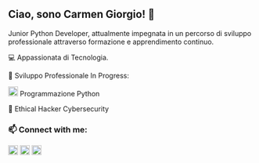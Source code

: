 
## Ciao, sono Carmen Giorgio! 👋

Junior Python Developer, attualmente impegnata in un percorso di sviluppo professionale attraverso formazione e apprendimento continuo.

💻 Appassionata di Tecnologia.

🌱 Sviluppo Professionale In Progress:

<img src="https://cdn.jsdelivr.net/gh/devicons/devicon/icons/python/python-original.svg" width="20" height="20" alt="Python"/>  Programmazione Python

🔐 Ethical Hacker Cybersecurity


### 📫 Connect with me: 

<a href="mailto:giorgio.carmen84@gmail.com" target="_blank"> <img src="https://upload.wikimedia.org/wikipedia/commons/e/ec/Circle-icons-mail.svg" width="20" height="20" alt="Email"/></a>
<a href="www.linkedin.com/in/carmen-giorgio"><img src="https://cdn.jsdelivr.net/gh/devicons/devicon/icons/linkedin/linkedin-original.svg" width="20" height="20" alt="LinkedIn"/></a>
<a href ="https://t.me/@CarmenGiorgio" target="_blank"> <img src="https://upload.wikimedia.org/wikipedia/commons/8/82/Telegram_logo.svg" width="20" Height="20" alt="Telegram"/> </a>

